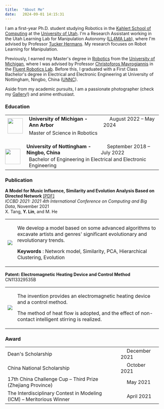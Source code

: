 ```yaml
---
title:  "About Me"
date:   2024-09-01 14:15:31
---
```

I am a first-year Ph.D. student studying Robotics in the [Kahlert School of Computing][KSOC] at the [University of Utah][Utah]. I'm a Research Assistant working in the Utah Learning Lab for Manipulation Autonomy ([LL4MA Lab][ll4ma]), where I'm advised by Professor [Tucker Hermans][Tucker]. My research focuses on Robot Learning for Manipulation. 

Previously, I earned my Master's degree in [Robotics][Robotics] from the [University of Michigan][Umich], where I was advised by Professor [Christoforos Mavrogiannis][Chris] in the [Fluent Robotics Lab][Lab].
Before this, I graduated with a First Class Bachelor's degree in Electrical and Electronic Engineering at University of Nottingham, Ningbo, China ([UNNC][UNNC]).

Aside from my academic pursuits, I am a passionate photographer (check my [Gallery][Gallery]!) and anime enthusiast. 


### Education

<table class="edu">
  <tbody>
    <tr>
      <td rowspan="2">
        <img src="{{ site.baseurl }}/images/Data/UM.png" width="50" height="50"/>
      </td>
      <td><strong> University of Michigan - Ann Arbor </strong></td>
      <td> &emsp; August 2022 – May 2024 </td>
    </tr>
    <tr>
      <td colspan="2"> Master of Science in Robotics </td>
    </tr>
    <tr>
      <td rowspan="2" style="padding:20px 20px 0px 0px;">
        <img src="{{ site.baseurl }}/images/Data/UNNC.png" width="50" height="50"/>
      </td>
      <td style="padding:20px 12px 0px 0px;"><strong> University of Nottingham - Ningbo, China </strong></td>
      <td style="padding:20px 12px 0px 0px;"> &emsp; September 2018 – July 2022 </td>
    </tr>
    <tr>
      <td colspan="2"> Bachelor of Engineering in Electrical and Electronic Engineering </td>
    </tr>
  </tbody>
</table>



### Publication
**A Model for Music Influence, Similarity and Evolution Analysis Based on Directed Network** [\[PDF\]][PDF] \
*ICCBD 2021: 2021 4th International Conference on Computing and Big Data*, November 2021 \
X. Tang, **Y. Lin**, and M. He
<table class="pub">
  <tbody>
    <tr>
      <td class="img"><img src="{{ site.baseurl }}/images/Data/paper.png"/></td>
      <td>
        <p> We develop a model based on some advanced algorithms to excavate artists and genres' significant evolutionary and revolutionary trends. </p>
        <p><strong> Keywords </strong>: Network model, Similarity, PCA, Hierarchical Clustering, Evolution </p>
      </td>
    </tr>
  </tbody>
</table>

**Patent: Electromagnetic Heating Device and Control Method**  \
CN113329535B
<table class="pub">
  <tbody>
    <tr>
      <td class="img"><img src="{{ site.baseurl }}/images/Data/patent.png"/></td>
      <td>
        <p> The invention provides an electromagnetic heating device and a control method. </p>
        <p> The method of heat flow is adopted, and the effect of non-contact intelligent stirring is realized. </p>
      </td>
    </tr>
  </tbody>
</table>


### Award
<table class="awd">
  <tbody>
    <tr>
      <td>
        Dean's Scholarship
      </td>
      <td>
        &emsp; December 2021
      </td>
    </tr>
    <tr>
      <td>
        China National Scholarship
      </td>
      <td>
        &emsp; October 2021
      </td>
    </tr>
    <tr>
      <td>
        17th China Challenge Cup – Third Prize (Zhejiang Province)
      </td>
      <td>
        &emsp; May 2021
      </td>
    </tr>
    <tr>
      <td>
        The Interdisciplinary Contest in Modeling (ICM) – Meritorious Winner
      </td>
      <td>
        &emsp; April 2021
      </td>
    </tr>
  </tbody>
</table>

[KSOC]: https://www.cs.utah.edu/
[Utah]: https://www.utah.edu/
[ll4ma]: https://robot-learning.cs.utah.edu/home
[Tucker]: https://robot-learning.cs.utah.edu/thermans
[Robotics]: https://robotics.umich.edu/
[Umich]: https://umich.edu/
[Stretch]: https://hello-robot.com/stretch-2
[Chris]: https://robotics.umich.edu/profile/christoforos-mavrogiannis/
[Lab]: https://fluentrobotics.com/
[UNNC]: https://www.nottingham.edu.cn/en/
[PDF]: https://doi.org/10.1145/3507524.3507545
[Gallery]: https://relifeto18.github.io/2023/Gallery/